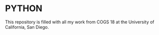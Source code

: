 # PYTHON
This repository is filled with all my work from COGS 18 at the University of California, San Diego. 
